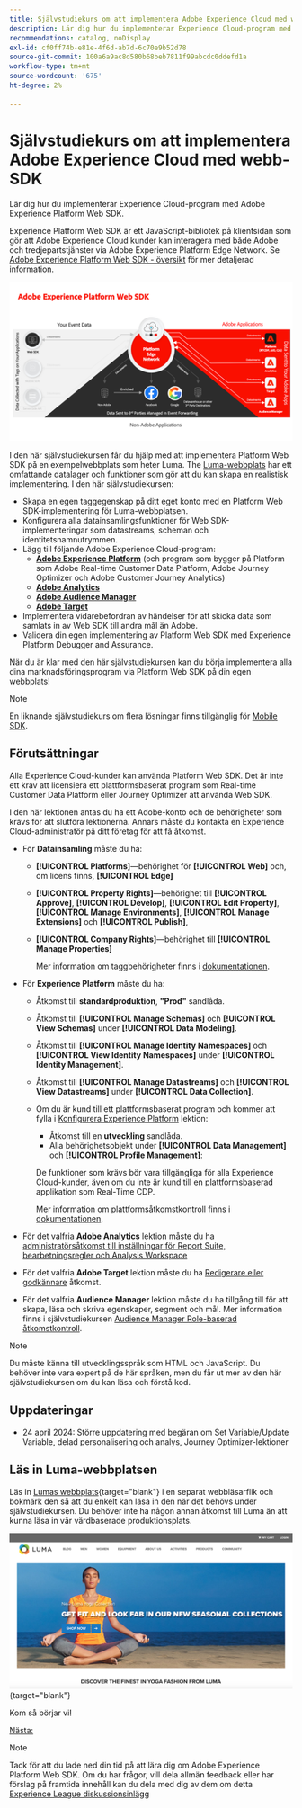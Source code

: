 ```yaml
---
title: Självstudiekurs om att implementera Adobe Experience Cloud med webb-SDK
description: Lär dig hur du implementerar Experience Cloud-program med Adobe Experience Platform Web SDK.
recommendations: catalog, noDisplay
exl-id: cf0ff74b-e81e-4f6d-ab7d-6c70e9b52d78
source-git-commit: 100a6a9ac8d580b68beb7811f99abcdc0ddefd1a
workflow-type: tm+mt
source-wordcount: '675'
ht-degree: 2%

---
```


# Självstudiekurs om att implementera Adobe Experience Cloud med webb-SDK

Lär dig hur du implementerar Experience Cloud-program med Adobe Experience Platform Web SDK.

Experience Platform Web SDK är ett JavaScript-bibliotek på klientsidan som gör att Adobe Experience Cloud kunder kan interagera med både Adobe och tredjepartstjänster via Adobe Experience Platform Edge Network. Se [Adobe Experience Platform Web SDK - översikt](https://experienceleague.adobe.com/docs/experience-platform/edge/home.html) för mer detaljerad information.

![Experience Platform Web SDK-arkitektur](assets/dc-websdk.png)

I den här självstudiekursen får du hjälp med att implementera Platform Web SDK på en exempelwebbplats som heter Luma. The [Luma-webbplats](https://luma.enablementadobe.com/content/luma/us/en.html) har ett omfattande datalager och funktioner som gör att du kan skapa en realistisk implementering. I den här självstudiekursen:

* Skapa en egen taggegenskap på ditt eget konto med en Platform Web SDK-implementering för Luma-webbplatsen.
* Konfigurera alla datainsamlingsfunktioner för Web SDK-implementeringar som datastreams, scheman och identitetsnamnutrymmen.
* Lägg till följande Adobe Experience Cloud-program:
   * **[Adobe Experience Platform](setup-experience-platform.md)** (och program som bygger på Platform som Adobe Real-time Customer Data Platform, Adobe Journey Optimizer och Adobe Customer Journey Analytics)
   * **[Adobe Analytics](setup-analytics.md)**
   * **[Adobe Audience Manager](setup-audience-manager.md)**
   * **[Adobe Target](setup-target.md)**
* Implementera vidarebefordran av händelser för att skicka data som samlats in av Web SDK till andra mål än Adobe.
* Validera din egen implementering av Platform Web SDK med Experience Platform Debugger and Assurance.

När du är klar med den här självstudiekursen kan du börja implementera alla dina marknadsföringsprogram via Platform Web SDK på din egen webbplats!


>[!NOTE]
>
>En liknande självstudiekurs om flera lösningar finns tillgänglig för [Mobile SDK](../tutorial-mobile-sdk/overview.md).

## Förutsättningar

Alla Experience Cloud-kunder kan använda Platform Web SDK. Det är inte ett krav att licensiera ett plattformsbaserat program som Real-time Customer Data Platform eller Journey Optimizer att använda Web SDK.

I den här lektionen antas du ha ett Adobe-konto och de behörigheter som krävs för att slutföra lektionerna. Annars måste du kontakta en Experience Cloud-administratör på ditt företag för att få åtkomst.

* För **Datainsamling** måste du ha:
   * **[!UICONTROL Platforms]**—behörighet för **[!UICONTROL Web]** och, om licens finns, **[!UICONTROL Edge]**
   * **[!UICONTROL Property Rights]**—behörighet till **[!UICONTROL Approve]**, **[!UICONTROL Develop]**, **[!UICONTROL Edit Property]**, **[!UICONTROL Manage Environments]**, **[!UICONTROL Manage Extensions]** och **[!UICONTROL Publish]**,
   * **[!UICONTROL Company Rights]**—behörighet till **[!UICONTROL Manage Properties]**

     Mer information om taggbehörigheter finns i [dokumentationen](https://experienceleague.adobe.com/docs/experience-platform/tags/admin/user-permissions.html).

* För **Experience Platform** måste du ha:

   * Åtkomst till **standardproduktion**, **&quot;Prod&quot;** sandlåda.
   * Åtkomst till **[!UICONTROL Manage Schemas]** och **[!UICONTROL View Schemas]** under **[!UICONTROL Data Modeling]**.
   * Åtkomst till **[!UICONTROL Manage Identity Namespaces]** och **[!UICONTROL View Identity Namespaces]** under **[!UICONTROL Identity Management]**.
   * Åtkomst till **[!UICONTROL Manage Datastreams]** och **[!UICONTROL View Datastreams]** under **[!UICONTROL Data Collection]**.
   * Om du är kund till ett plattformsbaserat program och kommer att fylla i [Konfigurera Experience Platform](setup-experience-platform.md) lektion:
      * Åtkomst till en **utveckling** sandlåda.
      * Alla behörighetsobjekt under **[!UICONTROL Data Management]** och **[!UICONTROL Profile Management]**:

     De funktioner som krävs bör vara tillgängliga för alla Experience Cloud-kunder, även om du inte är kund till en plattformsbaserad applikation som Real-Time CDP.

     Mer information om plattformsåtkomstkontroll finns i [dokumentationen](https://experienceleague.adobe.com/docs/experience-platform/access-control/home.html).

* För det valfria **Adobe Analytics** lektion måste du ha [administratörsåtkomst till inställningar för Report Suite, bearbetningsregler och Analysis Workspace](https://experienceleague.adobe.com/docs/analytics/admin/admin-console/home.html)

* För det valfria **Adobe Target** lektion måste du ha [Redigerare eller godkännare](https://experienceleague.adobe.com/docs/target/using/administer/manage-users/enterprise/properties-overview.html#section_8C425E43E5DD4111BBFC734A2B7ABC80) åtkomst.

* För det valfria **Audience Manager** lektion måste du ha tillgång till för att skapa, läsa och skriva egenskaper, segment och mål. Mer information finns i självstudiekursen [Audience Manager Role-baserad åtkomstkontroll](https://experienceleague.adobe.com/docs/audience-manager-learn/tutorials/setup-and-admin/user-management/setting-permissions-with-role-based-access-control.html?lang=en).


>[!NOTE]
>
>Du måste känna till utvecklingsspråk som HTML och JavaScript. Du behöver inte vara expert på de här språken, men du får ut mer av den här självstudiekursen om du kan läsa och förstå kod.

## Uppdateringar

* 24 april 2024: Större uppdatering med begäran om Set Variable/Update Variable, delad personalisering och analys, Journey Optimizer-lektioner

## Läs in Luma-webbplatsen

Läs in [Lumas webbplats](https://luma.enablementadobe.com/content/luma/us/en.html){target="blank"} i en separat webbläsarflik och bokmärk den så att du enkelt kan läsa in den när det behövs under självstudiekursen. Du behöver inte ha någon annan åtkomst till Luma än att kunna läsa in vår värdbaserade produktionsplats.

[![Lumas webbplats](assets/old-overview-luma.png)](https://luma.enablementadobe.com/content/luma/us/en.html){target="blank"}

Kom så börjar vi!

[Nästa: ](configure-schemas.md)

>[!NOTE]
>
>Tack för att du lade ned din tid på att lära dig om Adobe Experience Platform Web SDK. Om du har frågor, vill dela allmän feedback eller har förslag på framtida innehåll kan du dela med dig av dem om detta [Experience League diskussionsinlägg](https://experienceleaguecommunities.adobe.com/t5/adobe-experience-platform-launch/tutorial-discussion-implement-adobe-experience-cloud-with-web/td-p/444996)
